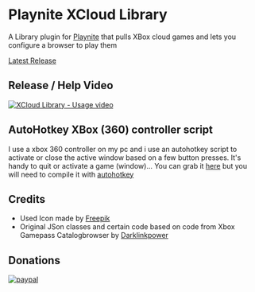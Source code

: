 # Playnite XCloud Library
A Library plugin for [Playnite](https://www.playnite.link/) that pulls XBox cloud games and lets you configure a browser to play them

[Latest Release](https://github.com/joyrider3774/Playnite_XCloud_Library/releases/latest)

## Release / Help Video
[![XCloud Library - Usage video](http://img.youtube.com/vi/7zP1iC6Ud-E/0.jpg)](https://youtu.be/7zP1iC6Ud-E "XCloud Library - Usage video")

## AutoHotkey XBox (360) controller script
I use a xbox 360 controller on my pc and i use an autohotkey script to activate or close the active window based on a few button presses. It's handy to quit or activate a game (window)... You can grab it [here](https://gist.github.com/joyrider3774/23facbe6664001486a4fc35af868a78c) but you will need to compile it with [autohotkey](https://www.autohotkey.com/)

## Credits
* Used Icon made by [Freepik](http://www.freepik.com/)
* Original JSon classes and certain code based on code from Xbox Gamepass Catalogbrowser by [Darklinkpower](https://github.com/darklinkpower)

## Donations
[![paypal](https://www.paypalobjects.com/en_US/i/btn/btn_donateCC_LG.gif)](https://paypal.me/joyrider3774)
